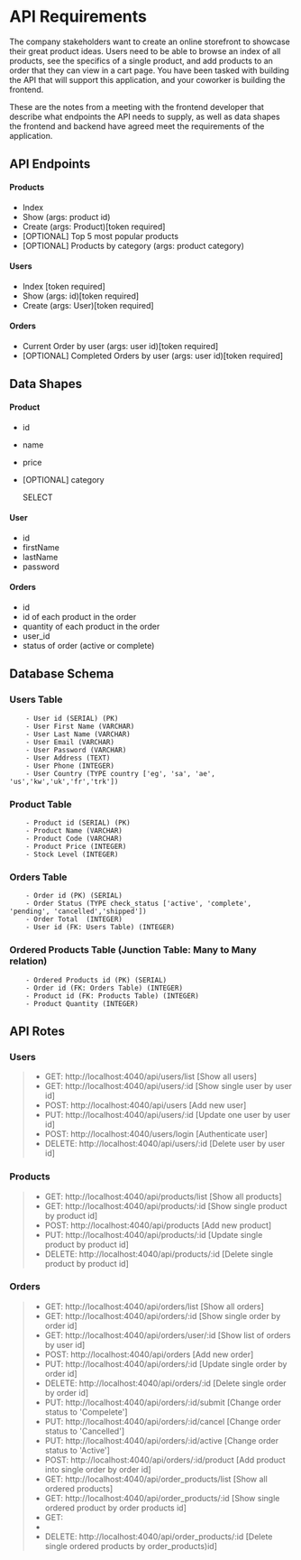 # API Requirements
The company stakeholders want to create an online storefront to showcase their great product ideas. Users need to be able to browse an index of all products, see the specifics of a single product, and add products to an order that they can view in a cart page. You have been tasked with building the API that will support this application, and your coworker is building the frontend.

These are the notes from a meeting with the frontend developer that describe what endpoints the API needs to supply, as well as data shapes the frontend and backend have agreed meet the requirements of the application. 

## API Endpoints
#### Products
- Index 
- Show (args: product id)
- Create (args: Product)[token required]
- [OPTIONAL] Top 5 most popular products 
- [OPTIONAL] Products by category (args: product category)

#### Users
- Index [token required]
- Show (args: id)[token required]
- Create (args: User)[token required]


#### Orders
- Current Order by user (args: user id)[token required]
- [OPTIONAL] Completed Orders by user (args: user id)[token required]

## Data Shapes
#### Product
-  id
- name
- price
- [OPTIONAL] category

    SELECT


#### User
- id
- firstName
- lastName
- password

#### Orders
- id
- id of each product in the order
- quantity of each product in the order
- user_id
- status of order (active or complete)

## Database Schema
### Users Table
        - User id (SERIAL) (PK)
        - User First Name (VARCHAR)
        - User Last Name (VARCHAR)
        - User Email (VARCHAR)
        - User Password (VARCHAR)
        - User Address (TEXT)
        - User Phone (INTEGER)
        - User Country (TYPE country ['eg', 'sa', 'ae', 'us','kw','uk','fr','trk'])

### Product Table
        - Product id (SERIAL) (PK)
        - Product Name (VARCHAR)
        - Product Code (VARCHAR)
        - Product Price (INTEGER)
        - Stock Level (INTEGER)
    
### Orders Table
        - Order id (PK) (SERIAL)
        - Order Status (TYPE check_status ['active', 'complete', 'pending', 'cancelled','shipped'])
        - Order Total  (INTEGER)
        - User id (FK: Users Table) (INTEGER)


### Ordered Products Table (Junction Table: Many to Many relation)
        - Ordered Products id (PK) (SERIAL)
        - Order id (FK: Orders Table) (INTEGER)
        - Product id (FK: Products Table) (INTEGER)
        - Product Quantity (INTEGER)  

## API Rotes

### Users
  > - GET:    http://localhost:4040/api/users/list          [Show all users]
  > - GET:    http://localhost:4040/api/users/:id           [Show single user by user id]
  > - POST:   http://localhost:4040/api/users               [Add new user]
  > - PUT:    http://localhost:4040/api/users/:id           [Update one user by user id]
  > - POST:   http://localhost:4040/users/login             [Authenticate user]
  > - DELETE: http://localhost:4040/api/users/:id           [Delete user by user id]

### Products
  > - GET:    http://localhost:4040/api/products/list       [Show all products]
  > - GET:    http://localhost:4040/api/products/:id        [Show single product by product id]
  > - POST:   http://localhost:4040/api/products            [Add new product]
  > - PUT:    http://localhost:4040/api/products/:id        [Update single product by product id]
  > - DELETE: http://localhost:4040/api/products/:id        [Delete single product by product id]

### Orders
  > - GET:    http://localhost:4040/api/orders/list         [Show all orders]
  > - GET:    http://localhost:4040/api/orders/:id          [Show single order by order id]
  > - GET:    http://localhost:4040/api/orders/user/:id     [Show list of orders by user id]
  > - POST:   http://localhost:4040/api/orders              [Add new order]
  > - PUT:    http://localhost:4040/api/orders/:id          [Update single order by order id]
  > - DELETE: http://localhost:4040/api/orders/:id          [Delete single order by order id]
  > - PUT:    http://localhost:4040/api/orders/:id/submit   [Change order status to 'Compelete']
  > - PUT:    http://localhost:4040/api/orders/:id/cancel   [Change order status to 'Cancelled']
  > - PUT:    http://localhost:4040/api/orders/:id/active   [Change order status to 'Active']
  > - POST:   http://localhost:4040/api/orders/:id/product  [Add product into single order by order id]
  > - GET:    http://localhost:4040/api/order_products/list [Show all ordered products]
  > - GET:    http://localhost:4040/api/order_products/:id  [Show single ordered product by order products id]
  > - GET:    
  > - 
  > - DELETE: http://localhost:4040/api/order_products/:id  [Delete single ordered products by order_products)id]

